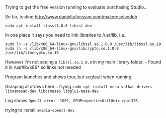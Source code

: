 Trying to get the free version running to evaluate purchasing Studio...

So far, testing http://www.danieltufvesson.com/makeresolvedeb

```
sudo apt install libssl1.0.0 libssl-dev
```
In one place it says you need to link libraries to /usr/lib, i.e.
```
sudo ln -s /lib/x86_64-linux-gnu/libssl.so.1.0.0 /usr/lib/libssl.so.10
sudo ln -s /lib/x86_64-linux-gnu/libcrypto.so.1.0.0 /usr/lib/libcrypto.so.10
```

However I'm not seeing a `libssl.so.1.0.0` in my main library folder. - Found it in /usr/lib/x86* so links not needed

Program launches and shows tour, but segfault when running.

Grasping at straws here... trying `sudo apt install mesa-vulkan-drivers libosmesa6-dev libosmesa6 libglu1-mesa-dev`

Log shows `OpenCL error -1001, GPUPropertiesUtilUnix.cpp:338.`

trying to install `nvidia-opencl-dev`
